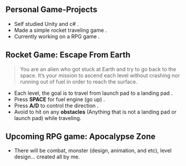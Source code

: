 ## Personal Game-Projects
* Self studied Unity and c# .
* Made a simple rocket traveling game .
* Currently working on a RPG game .

## Rocket Game: Escape From Earth
> You are an alien who got stuck at Earth and try to go back to the space. It’s your mission to ascend each level without crashing nor running out of fuel in order to reach the surface.
* Each level, the goal is to travel from launch pad to a landing pad .
* Press **SPACE** for fuel engine (go up) .
* Press **A/D** to control the direction .
* Avoid to hit on any **obstacles** (Anything that is not a landing pad or launch pad) while traveling.

## Upcoming RPG game: Apocalypse Zone
* There will be combat, monster (design, animation, and etc), level design... created all by me.
